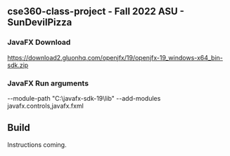 ## cse360-class-project - Fall 2022 ASU - SunDevilPizza

### JavaFX Download
https://download2.gluonhq.com/openjfx/19/openjfx-19_windows-x64_bin-sdk.zip

### JavaFX Run arguments
--module-path "C:\javafx-sdk-19\lib" --add-modules javafx.controls,javafx.fxml

## Build
Instructions coming.
